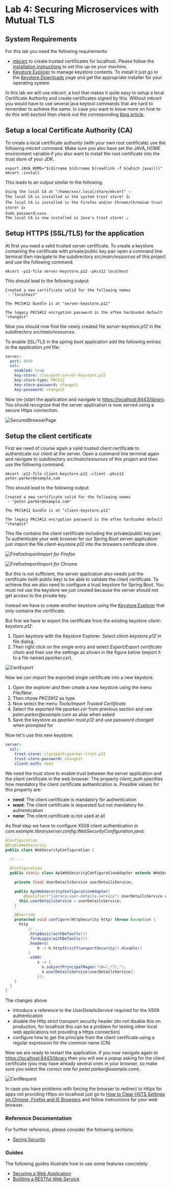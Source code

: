 # Lab 4: Securing Microservices with Mutual TLS

## System Requirements

For this lab you need the following requirements:

* [mkcert](https://mkcert.dev/) to create trusted certificates for localhost. Please follow 
  the [installation instructions](https://github.com/FiloSottile/mkcert#installation) to set this up
  on your machine.
* [Keystore Explorer](https://keystore-explorer.org/) to manage keystore contents. To install it just 
  go to the [Keystore Downloads](https://keystore-explorer.org/downloads.html) page and get the appropriate
  installer for your operating system
  
In this lab we will use _mkcert_, a tool that makes it quite easy to setup a local Certificate Authority
and create certificates signed by this.
Without _mkcert_ you would have to use several java keytool commands that are hard to remember 
to achieve the same.
In case you want to know more on how to do this with keytool then check out the corresponding
[blog article](https://www.novatec-gmbh.de/en/blog/spring-boot-applications-tls-http2).  

## Setup a local Certificate Authority (CA)

To create a local certificate authority (with your own root certificate)
use the following _mkcert_ command.
Make sure you also have set the _JAVA_HOME_ environment variable if you also want 
to install the root certificate into the trust store of your JDK. 

```shell
export JAVA_HOME="$(dirname $(dirname $(readlink -f $(which java))))"
mkcert -install
```

This leads to an output similar to the following.

```shell
Using the local CA at "/home/xxx/.local/share/mkcert" ✨
The local CA is installed in the system trust store! 👍
The local CA is installed in the Firefox and/or Chrome/Chromium trust store! 👍
Sudo password:xxxx
The local CA is now installed in Java's trust store! ☕️
```

## Setup HTTPS (SSL/TLS) for the application

At first you need a valid trusted server certificate.
To create a keystore containing the certificate with private/public key pair 
open a command line terminal then navigate to the subdirectory _src/main/resources_ of this project 
and use the following command.

```shell
mkcert -p12-file server-keystore.p12 -pkcs12 localhost
```

This should lead to the following output:

```shell
Created a new certificate valid for the following names
 - "localhost"

The PKCS#12 bundle is at "server-keystore.p12"

The legacy PKCS#12 encryption password is the often hardcoded default "changeit"
```

Now you should now find the newly created file _server-keystore.p12_ in the subdirectory _src/main/resources_.

To enable SSL/TLS in the spring boot application add the following entries to the _application.yml_ file:

```yaml
server:
  port: 8443  
  ssl:
    enabled: true
    key-store: classpath:server-keystore.p12
    key-store-type: PKCS12
    key-store-password: changeit
    key-password: changeit
```

Now (re-)start the application and navigate to [https://localhost:8443/library](https://localhost:8443/library).
You should recognize that the server application is now served using a secure Https connection.

![SecuredBrowserPage](images/secured_browser_page.png)   

## Setup the client certificate

First we need of course again a valid trusted client certificate to authenticate 
our client at the server.
Open a command line terminal again and navigate to subdirectory _src/main/resources_ of this project
and then use the following command.

```shell
mkcert -p12-file client-keystore.p12 -client -pkcs12 peter.parker@example.com
```

This should lead to the following output:

```shell
Created a new certificate valid for the following names
 - "peter.parker@example.com"

The PKCS#12 bundle is at "client-keystore.p12"

The legacy PKCS#12 encryption password is the often hardcoded default "changeit"
```

This file contains the client certificate including the private/public key pair.
To authenticate your web browser for our Spring Boot server application just import
the file _client-keystore.p12_ into the browsers certificate store.

![FirefoxImport](images/cert_import_firefox.png)*Import for Firefox*   

![FirefoxImport](images/cert_import_chrome.png)*Import for Chrome*   

But this is not sufficient, the server application also needs just the certificate (with public key)
to be able to validate the client certificate.
To achieve this we also need to configure a trust keystore for Spring Boot. 
You must not use the keystore we just created because the server should not get access to the private key.

Instead we have to create another keystore using the [Keystore Explorer](https://keystore-explorer.org/)
that only contains the certificate.

But first we have to export the certificate from the existing keystore _client-keystore.p12_:

1. Open keystore with the Keystore Explorer. Select _client-keystore.p12_ in file dialog.
2. Then right click on the single entry and select _Export/Export certificate chain_ and then use the 
   settings as shown in the figure below (export it to a file named _pparker.cer_).
   
![CertExport](images/cert_export.png)   

Now we can import the exported single certificate into a new keystore.

1. Open the explorer and then create a new keystore using the menu _File/New_. 
2. Then chose _PKCS#12_ as type
3. Now select the menu _Tools/Import Trusted Certificate_
4. Select the exported file _pparker.cer_ from previous section and use _peter.parker@example.com_ as alias when asked
5. Save the keystore as _pparker-trust.p12_ and use password _changeit_ when prompted for

Now let's use this new keystore:

```yaml
server:
  ssl:
    trust-store: classpath:pparker-trust.p12
    trust-store-password: changeit
    client-auth: need
```

We need the trust store to enable trust between the server application and the client certificate in the web browser.
The property _client_auth_ specifies how mandatory the client certificate authentication is.
Possible values for this property are:

* __need__: The client certificate is mandatory for authentication
* __want__: The client certificate is requested but not mandatory for authentication
* __none__: The client certificate is not used at all

As final step we have to configure X509 client authentication in _com.example.libraryserver.config.WebSecurityConfiguration.java_:

```java
@Configuration
@EnableWebSecurity
public class WebSecurityConfiguration {

  // ...

  @Configuration
  public static class ApiWebSecurityConfigurationAdapter extends WebSecurityConfigurerAdapter {

    private final UserDetailsService userDetailsService;

    public ApiWebSecurityConfigurationAdapter(
        @Qualifier("library-user-details-service") UserDetailsService userDetailsService) {
      this.userDetailsService = userDetailsService;
    }

    @Override
    protected void configure(HttpSecurity http) throws Exception {
      http
          // ...
          .httpBasic(withDefaults())
          .formLogin(withDefaults())
          .headers(
              h -> h.httpStrictTransportSecurity().disable()        
          )
          .x509(
              x -> {
                x.subjectPrincipalRegex("CN=(.*?),");
                x.userDetailsService(userDetailsService);
              });
    }
  }
}
```

The changes above 

* introduce a reference to the _UserDetailsService_ required for the X509 authentication
* disable the Http strict transport security header (do not disable this on production, for localhost this can be a problem for testing other
local web applications not providing a Https connection)
* configure how to get the principle from the client certificate using a regular expression for the common name (CN)

Now we are ready to restart the application.
If you now navigate again to [https://localhost:8443/library](https://localhost:8443/library) then you will see
a popup asking for the client certificate (you may have already several ones in your browser, so make sure you select 
the correct one for _peter.parker@example.com_).

![CertRequest](images/cert_identification_request.png)   

In case you have problems with forcing the browser to redirect to Https for apps not providing Https on localhost
just go to [How to Clear HSTS Settings on Chrome, Firefox and IE Browsers](https://www.ssl2buy.com/wiki/how-to-clear-hsts-settings-on-chrome-firefox-and-ie-browsers)
and follow instructions for your web browser.

### Reference Documentation
For further reference, please consider the following sections:

* [Spring Security](https://docs.spring.io/spring-boot/docs/2.2.4.RELEASE/reference/htmlsingle/#boot-features-security)

### Guides
The following guides illustrate how to use some features concretely:

* [Securing a Web Application](https://spring.io/guides/gs/securing-web/)
* [Building a RESTful Web Service](https://spring.io/guides/gs/rest-service/)


